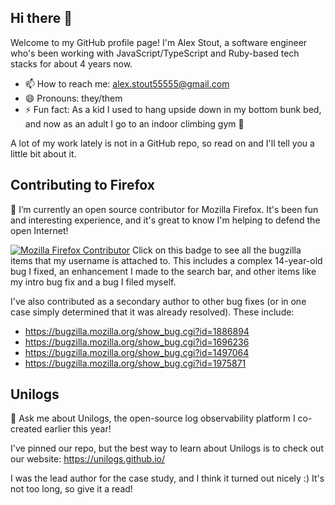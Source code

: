 ## Hi there 👋

Welcome to my GitHub profile page! I'm Alex Stout, a software engineer who's been working with JavaScript/TypeScript and Ruby-based tech stacks for about 4 years now.

- 📫 How to reach me: alex.stout55555@gmail.com
- 😄 Pronouns: they/them
- ⚡ Fun fact: As a kid I used to hang upside down in my bottom bunk bed, and now as an adult I go to an indoor climbing gym 🧗

A lot of my work lately is not in a GitHub repo, so read on and I'll tell you a little bit about it.

## Contributing to Firefox

🔭 I’m currently an open source contributor for Mozilla Firefox. It's been fun and interesting experience, and it's great to know I'm helping to defend the open Internet!

[![Mozilla Firefox Contributor](https://img.shields.io/badge/Mozilla-Firefox%20Contributor-orange?logo=firefox-browser)](https://bugzilla.mozilla.org/buglist.cgi?email1=alex.stout55555%40gmail.com&query_format=advanced&emailtype1=substring&emailassigned_to1=1&emailreporter1=1) Click on this badge to see all the bugzilla items that my username is attached to. This  includes a complex 14-year-old bug I fixed, an enhancement I made to the search bar, and other items like my intro bug fix and a bug I filed myself.

I've also contributed as a secondary author to other bug fixes (or in one case simply determined that it was already resolved). These include:

- https://bugzilla.mozilla.org/show_bug.cgi?id=1886894
- https://bugzilla.mozilla.org/show_bug.cgi?id=1696236
- https://bugzilla.mozilla.org/show_bug.cgi?id=1497064
- https://bugzilla.mozilla.org/show_bug.cgi?id=1975871

## Unilogs

💬 Ask me about Unilogs, the open-source log observability platform I co-created earlier this year!

I've pinned our repo, but the best way to learn about Unilogs is to check out our website: https://unilogs.github.io/

I was the lead author for the case study, and I think it turned out nicely :) It's not too long, so give it a read!

<!--
**astout55555/astout55555** is a ✨ _special_ ✨ repository because its `README.md` (this file) appears on your GitHub profile.

Here are some ideas to get you started:


- 🌱 I’m currently learning ...
- 👯 I’m looking to collaborate on ...
- 🤔 I’m looking for help with ...


-->
